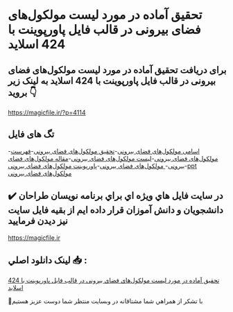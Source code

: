 # تحقیق آماده در مورد لیست مولکول‌های فضای بیرونی در قالب فایل پاورپوینت با 424 اسلاید

## برای دریافت تحقیق آماده در مورد لیست مولکول‌های فضای بیرونی در قالب فایل پاورپوینت با 424 اسلاید به لینک زیر بروید 👇

https://magicfile.ir/?p=4114

## تگ های فایل

-[اسامی  مولکول‌های فضای بیرونی](https://magicfile.ir/product/%d8%aa%d8%ad%d9%82%db%8c%d9%82-%d8%a2%d9%85%d8%a7%d8%af%d9%87-%d9%84%db%8c%d8%b3%d8%aa-%d9%85%d9%88%d9%84%da%a9%d9%88%d9%84%d9%87%d8%a7%db%8c-%d9%81%d8%b6%d8%a7%db%8c-%d8%a8%db%8c%d8%b1%d9%88%d9%86%db%8c-%d9%be%d8%a7%d9%88%d8%b1%d9%be%d9%88%db%8c%d9%86%d8%aa/)-[تحقیق  مولکول‌های فضای بیرونی](https://magicfile.ir/product/%d8%aa%d8%ad%d9%82%db%8c%d9%82-%d8%a2%d9%85%d8%a7%d8%af%d9%87-%d9%84%db%8c%d8%b3%d8%aa-%d9%85%d9%88%d9%84%da%a9%d9%88%d9%84%d9%87%d8%a7%db%8c-%d9%81%d8%b6%d8%a7%db%8c-%d8%a8%db%8c%d8%b1%d9%88%d9%86%db%8c-%d9%be%d8%a7%d9%88%d8%b1%d9%be%d9%88%db%8c%d9%86%d8%aa/)-[فهرست  مولکول‌های فضای بیرونی](https://magicfile.ir/product/%d8%aa%d8%ad%d9%82%db%8c%d9%82-%d8%a2%d9%85%d8%a7%d8%af%d9%87-%d9%84%db%8c%d8%b3%d8%aa-%d9%85%d9%88%d9%84%da%a9%d9%88%d9%84%d9%87%d8%a7%db%8c-%d9%81%d8%b6%d8%a7%db%8c-%d8%a8%db%8c%d8%b1%d9%88%d9%86%db%8c-%d9%be%d8%a7%d9%88%d8%b1%d9%be%d9%88%db%8c%d9%86%d8%aa/)-[لیست  مولکول‌های فضای بیرونی](https://magicfile.ir/product/%d8%aa%d8%ad%d9%82%db%8c%d9%82-%d8%a2%d9%85%d8%a7%d8%af%d9%87-%d9%84%db%8c%d8%b3%d8%aa-%d9%85%d9%88%d9%84%da%a9%d9%88%d9%84%d9%87%d8%a7%db%8c-%d9%81%d8%b6%d8%a7%db%8c-%d8%a8%db%8c%d8%b1%d9%88%d9%86%db%8c-%d9%be%d8%a7%d9%88%d8%b1%d9%be%d9%88%db%8c%d9%86%d8%aa/)-[مقاله  مولکول‌های فضای بیرونی](https://magicfile.ir/product/%d8%aa%d8%ad%d9%82%db%8c%d9%82-%d8%a2%d9%85%d8%a7%d8%af%d9%87-%d9%84%db%8c%d8%b3%d8%aa-%d9%85%d9%88%d9%84%da%a9%d9%88%d9%84%d9%87%d8%a7%db%8c-%d9%81%d8%b6%d8%a7%db%8c-%d8%a8%db%8c%d8%b1%d9%88%d9%86%db%8c-%d9%be%d8%a7%d9%88%d8%b1%d9%be%d9%88%db%8c%d9%86%d8%aa/)-[ مولکول‌های فضای بیرونی](https://magicfile.ir/product/%d8%aa%d8%ad%d9%82%db%8c%d9%82-%d8%a2%d9%85%d8%a7%d8%af%d9%87-%d9%84%db%8c%d8%b3%d8%aa-%d9%85%d9%88%d9%84%da%a9%d9%88%d9%84%d9%87%d8%a7%db%8c-%d9%81%d8%b6%d8%a7%db%8c-%d8%a8%db%8c%d8%b1%d9%88%d9%86%db%8c-%d9%be%d8%a7%d9%88%d8%b1%d9%be%d9%88%db%8c%d9%86%d8%aa/)-[پاورپوینت  مولکول‌های فضای بیرونی](https://magicfile.ir/product/%d8%aa%d8%ad%d9%82%db%8c%d9%82-%d8%a2%d9%85%d8%a7%d8%af%d9%87-%d9%84%db%8c%d8%b3%d8%aa-%d9%85%d9%88%d9%84%da%a9%d9%88%d9%84%d9%87%d8%a7%db%8c-%d9%81%d8%b6%d8%a7%db%8c-%d8%a8%db%8c%d8%b1%d9%88%d9%86%db%8c-%d9%be%d8%a7%d9%88%d8%b1%d9%be%d9%88%db%8c%d9%86%d8%aa/)-[ppt  مولکول‌های فضای بیرونی](https://magicfile.ir/product/%d8%aa%d8%ad%d9%82%db%8c%d9%82-%d8%a2%d9%85%d8%a7%d8%af%d9%87-%d9%84%db%8c%d8%b3%d8%aa-%d9%85%d9%88%d9%84%da%a9%d9%88%d9%84%d9%87%d8%a7%db%8c-%d9%81%d8%b6%d8%a7%db%8c-%d8%a8%db%8c%d8%b1%d9%88%d9%86%db%8c-%d9%be%d8%a7%d9%88%d8%b1%d9%be%d9%88%db%8c%d9%86%d8%aa/)

## ✔️ در سايت فايل هاي ويژه اي براي برنامه نويسان طراحان دانشجويان و دانش آموزان قرار داده ايم از بقيه فايل سايت نيز ديدن فرماييد

https://magicfile.ir


## لينک دانلود اصلي 📥 :

[تحقیق آماده در مورد لیست مولکول‌های فضای بیرونی در قالب فایل پاورپوینت با 424 اسلاید](https://magicfile.ir/product/%d8%aa%d8%ad%d9%82%db%8c%d9%82-%d8%a2%d9%85%d8%a7%d8%af%d9%87-%d9%84%db%8c%d8%b3%d8%aa-%d9%85%d9%88%d9%84%da%a9%d9%88%d9%84%d9%87%d8%a7%db%8c-%d9%81%d8%b6%d8%a7%db%8c-%d8%a8%db%8c%d8%b1%d9%88%d9%86%db%8c-%d9%be%d8%a7%d9%88%d8%b1%d9%be%d9%88%db%8c%d9%86%d8%aa/) 


🙏با تشکر از همراهي شما مشتاقانه در وبسایت منتظر شما دوست عزیز هستیم


